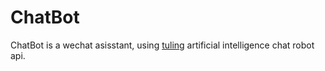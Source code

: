 # ChatBot
ChatBot is a wechat asisstant, using [tuling](http://www.tuling123.com/) artificial intelligence chat robot api.
